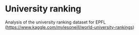 # University ranking

Analysis of the university ranking dataset for EPFL (https://www.kaggle.com/mylesoneill/world-university-rankings)

